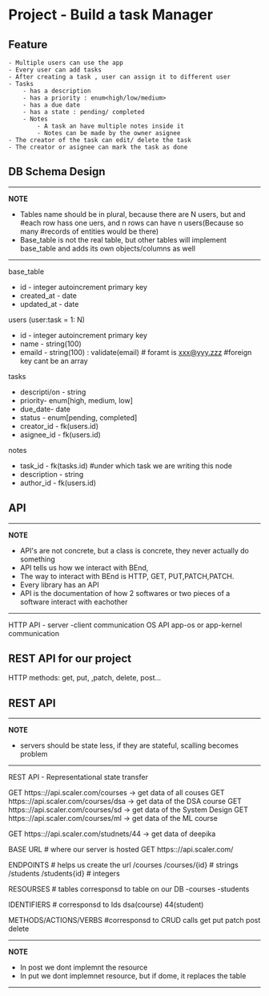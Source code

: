 # Project - Build a task Manager

## Feature
	- Multiple users can use the app
	- Every user can add tasks
	- After creating a task , user can assign it to different user
	- Tasks
		- has a description
		- has a priority : enum<high/low/medium>
		- has a due date
		- has a state : pending/ completed
		- Notes
			- A task an have multiple notes inside it
			- Notes can be made by the owner asignee
	- The creator of the task can edit/ delete the task
	- The creator or asignee can mark the task as done


## DB Schema Design
---
**NOTE**

- Tables name should be in plural, because there are N users, but and #each row hass one uers, and n rows can have n users(Because so many #records of entities would be there)
- Base_table is not the real table, but other tables will implement base_table and adds its own objects/columns as well
---
base_table
- id - integer autoincrement primary key	
- created_at - date
- updated_at - date	


users 
(user:task = 1: N)
- id - integer autoincrement primary key
- name - string(100)
- emaild -  string(100) : validate(email) #  foramt is xxx@yyy.zzz #foreign key cant be an array 

tasks
- descripti/on - string
- priority- enum[high, medium, low]	
- due_date- date
- status - enum[pending, completed]
- creator_id - fk(users.id)
- asignee_id - fk(users.id)

notes
- task_id - fk(tasks.id) #under which task we are writing this node
- description - string
- author_id - fk(users.id)

## API 
---
**NOTE**

- API's are not concrete, but a class is concrete, they never actually do something
- API tells us how we interact with BEnd, 
- The way to interact with BEnd is HTTP, GET, PUT,PATCH,PATCH.
- Every library has an API
- API is the documentation of how 2 softwares or two pieces of a software interact with eachother
---

HTTP API - server -client communication
OS API app-os or app-kernel communication

## REST API for our project
HTTP methods: get, put, ,patch, delete, post...

## REST API
---
**NOTE**
- servers should be state less, if they are stateful, scalling becomes problem
---
REST API -  Representational state transfer

GET	https:://api.scaler.com/courses      -> get data of all couses
GET	https:://api.scaler.com/courses/dsa  -> get data of the DSA course
GET	https:://api.scaler.com/courses/sd   -> get data of the System Design
GET	https:://api.scaler.com/courses/ml   -> get data of the ML course


GET	https:://api.scaler.com/studnets/44  -> get data of deepika

BASE URL # where our server is hosted
GET	https:://api.scaler.com/

ENDPOINTS # helps us create the url
/courses
/courses/{id}  # strings
/students
/students{id}  # integers

RESOURSES # tables corresponsd to table on our DB
-courses
-students

IDENTIFIERS # corresponsd to Ids
dsa(course)
44(student)

METHODS/ACTIONS/VERBS #corresponsd to CRUD calls
get
put
patch
post
delete

---
**NOTE**

- In post we dont implemnt the resource
- In put we dont implemnet resource, but if dome, it replaces the table	
 ---






